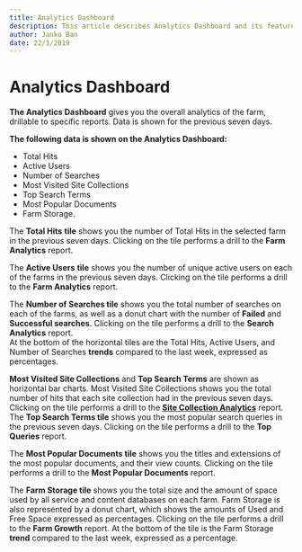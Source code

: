 ```yaml
---
title: Analytics Dashboard
description: This article describes Analytics Dashboard and its features.
author: Janko Ban
date: 22/1/2019
---
```


# Analytics Dashboard

**The Analytics Dashboard** gives you the overall analytics of the farm, drillable to specific reports. Data is shown for the previous seven days.

**The following data is shown on the Analytics Dashboard:**

* Total Hits
* Active Users
* Number of Searches
* Most Visited Site Collections
* Top Search Terms
* Most Popular Documents
* Farm Storage.

The **Total Hits** **tile** shows you the number of Total Hits in the selected farm in the previous seven days. Clicking on the tile performs a drill to the **Farm Analytics** report.

The **Active Users** **tile** shows you the number of unique active users on each of the farms in the previous seven days. Clicking on the tile performs a drill to the **Farm Analytics** report.

The **Number of Searches tile** shows you the total number of searches on each of the farms, as well as a donut chart with the number of **Failed** and **Successful searches**. Clicking on the tile performs a drill to the **Search Analytics** report.  
At the bottom of the horizontal tiles are the Total Hits, Active Users, and Number of Searches **trends** compared to the last week, expressed as percentages.

**Most Visited Site Collections** and **Top Search Terms** are shown as horizontal bar charts. Most Visited Site Collections shows you the total number of hits that each site collection had in the previous seven days. Clicking on the tile performs a drill to the [**Site Collection Analytics**](sharepoint-analytics.md) report.  
The **Top Search Terms tile** shows you the most popular search queries in the previous seven days. Clicking on the tile performs a drill to the **Top Queries** report.

The **Most Popular Documents tile** shows you the titles and extensions of the most popular documents, and their view counts. Clicking on the tile performs a drill to the **Most Popular Documents** report.

The **Farm Storage tile** shows you the total size and the amount of space used by all service and content databases on each farm. Farm Storage is also represented by a donut chart, which shows the amounts of Used and Free Space expressed as percentages. Clicking on the tile performs a drill to the **Farm Growth** report. At the bottom of the tile is the Farm Storage **trend** compared to the last week, expressed as a percentage.

